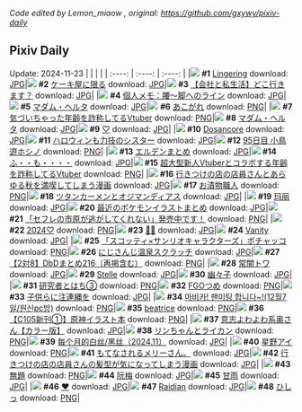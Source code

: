 *Code edited by Lemon_miaow , original: https://github.com/gxywy/pixiv-daily*
## Pixiv Daily 
Update: 2024-11-23
|      |      |      |
| :----: | :----: | :----: |
|![](https://pximg.lemonmiaow.xyz/c/240x480/img-master/img/2024/11/21/00/30/03/124485967_p0_master1200.jpg) **#1** [Lingering](https://www.pixiv.net/artworks/124485967) download: [JPG](https://pximg.lemonmiaow.xyz/img-original/img/2024/11/21/00/30/03/124485967_p0.jpg)|![](https://pximg.lemonmiaow.xyz/c/240x480/img-master/img/2024/11/22/07/30/02/124519080_p0_master1200.jpg) **#2** [ケーキ屋に限る](https://www.pixiv.net/artworks/124519080) download: [JPG](https://pximg.lemonmiaow.xyz/img-original/img/2024/11/22/07/30/02/124519080_p0.jpg)|![](https://pximg.lemonmiaow.xyz/c/240x480/img-master/img/2024/11/22/12/00/10/124522473_p0_master1200.jpg) **#3** [【会社と私生活】どこ行きます？](https://www.pixiv.net/artworks/124522473) download: [JPG](https://pximg.lemonmiaow.xyz/img-original/img/2024/11/22/12/00/10/124522473_p0.jpg)|
|![](https://pximg.lemonmiaow.xyz/c/240x480/img-master/img/2024/11/21/06/00/08/124490902_p0_master1200.jpg) **#4** [個人メモ：腰～脚へのライン](https://www.pixiv.net/artworks/124490902) download: [JPG](https://pximg.lemonmiaow.xyz/img-original/img/2024/11/21/06/00/08/124490902_p0.jpg)|![](https://pximg.lemonmiaow.xyz/c/240x480/img-master/img/2024/11/21/15/04/46/124484676_p0_master1200.jpg) **#5** [マダム・ヘルタ](https://www.pixiv.net/artworks/124484676) download: [JPG](https://pximg.lemonmiaow.xyz/img-original/img/2024/11/21/15/04/46/124484676_p0.jpg)|![](https://pximg.lemonmiaow.xyz/c/240x480/img-master/img/2024/11/21/00/00/12/124484672_p0_master1200.jpg) **#6** [あこがれ](https://www.pixiv.net/artworks/124484672) download: [PNG](https://pximg.lemonmiaow.xyz/img-original/img/2024/11/21/00/00/12/124484672_p0.png)|
|![](https://pximg.lemonmiaow.xyz/c/240x480/img-master/img/2024/11/21/20/04/37/124504364_p0_master1200.jpg) **#7** [気づいちゃった年齢を詐称してるVtuber](https://www.pixiv.net/artworks/124504364) download: [PNG](https://pximg.lemonmiaow.xyz/img-original/img/2024/11/21/20/04/37/124504364_p0.png)|![](https://pximg.lemonmiaow.xyz/c/240x480/img-master/img/2024/11/21/08/58/59/124493027_p0_master1200.jpg) **#8** [マダム・ヘルタ](https://www.pixiv.net/artworks/124493027) download: [JPG](https://pximg.lemonmiaow.xyz/img-original/img/2024/11/21/08/58/59/124493027_p0.jpg)|![](https://pximg.lemonmiaow.xyz/c/240x480/img-master/img/2024/11/21/00/00/06/124484641_p0_master1200.jpg) **#9** [♡](https://www.pixiv.net/artworks/124484641) download: [JPG](https://pximg.lemonmiaow.xyz/img-original/img/2024/11/21/00/00/06/124484641_p0.jpg)|
|![](https://pximg.lemonmiaow.xyz/c/240x480/img-master/img/2024/11/21/21/16/37/124506547_p0_master1200.jpg) **#10** [Dosancore](https://www.pixiv.net/artworks/124506547) download: [JPG](https://pximg.lemonmiaow.xyz/img-original/img/2024/11/21/21/16/37/124506547_p0.jpg)|![](https://pximg.lemonmiaow.xyz/c/240x480/img-master/img/2024/11/22/19/15/45/124530429_p0_master1200.jpg) **#11** [ハロウィンも力技のシスター](https://www.pixiv.net/artworks/124530429) download: [JPG](https://pximg.lemonmiaow.xyz/img-original/img/2024/11/22/19/15/45/124530429_p0.jpg)|![](https://pximg.lemonmiaow.xyz/c/240x480/img-master/img/2024/11/21/22/40/15/124509187_p0_master1200.jpg) **#12** [95日目 小鳥遊ホシノ](https://www.pixiv.net/artworks/124509187) download: [PNG](https://pximg.lemonmiaow.xyz/img-original/img/2024/11/21/22/40/15/124509187_p0.png)|
|![](https://pximg.lemonmiaow.xyz/c/240x480/img-master/img/2024/11/21/18/11/47/124501487_p0_master1200.jpg) **#13** [エルデンまとめ](https://www.pixiv.net/artworks/124501487) download: [JPG](https://pximg.lemonmiaow.xyz/img-original/img/2024/11/21/18/11/47/124501487_p0.jpg)|![](https://pximg.lemonmiaow.xyz/c/240x480/img-master/img/2024/11/21/01/21/04/124487252_p0_master1200.jpg) **#14** [ふ・・も・・・・](https://www.pixiv.net/artworks/124487252) download: [JPG](https://pximg.lemonmiaow.xyz/img-original/img/2024/11/21/01/21/04/124487252_p0.jpg)|![](https://pximg.lemonmiaow.xyz/c/240x480/img-master/img/2024/11/22/20/21/39/124532397_p0_master1200.jpg) **#15** [超大型新人Vtuberとコラボする年齢を詐称してるVtuber](https://www.pixiv.net/artworks/124532397) download: [PNG](https://pximg.lemonmiaow.xyz/img-original/img/2024/11/22/20/21/39/124532397_p0.png)|
|![](https://pximg.lemonmiaow.xyz/c/240x480/img-master/img/2024/11/21/01/00/13/124486770_p0_master1200.jpg) **#16** [行きつけの店の店員さんとあらゆる秋を満喫してしまう漫画](https://www.pixiv.net/artworks/124486770) download: [JPG](https://pximg.lemonmiaow.xyz/img-original/img/2024/11/21/01/00/13/124486770_p0.jpg)|![](https://pximg.lemonmiaow.xyz/c/240x480/img-master/img/2024/11/22/20/30/01/124532636_p0_master1200.jpg) **#17** [お漬物職人](https://www.pixiv.net/artworks/124532636) download: [PNG](https://pximg.lemonmiaow.xyz/img-original/img/2024/11/22/20/30/01/124532636_p0.png)|![](https://pximg.lemonmiaow.xyz/c/240x480/img-master/img/2024/11/21/17/06/50/124500015_p0_master1200.jpg) **#18** [ツタンカーメンとオジマンディアス](https://www.pixiv.net/artworks/124500015) download: [JPG](https://pximg.lemonmiaow.xyz/img-original/img/2024/11/21/17/06/50/124500015_p0.jpg)|
|![](https://pximg.lemonmiaow.xyz/c/240x480/img-master/img/2024/11/21/00/35/55/124486155_p0_master1200.jpg) **#19** [玛丽](https://www.pixiv.net/artworks/124486155) download: [JPG](https://pximg.lemonmiaow.xyz/img-original/img/2024/11/21/00/35/55/124486155_p0.jpg)|![](https://pximg.lemonmiaow.xyz/c/240x480/img-master/img/2024/11/22/02/01/24/124515279_p0_master1200.jpg) **#20** [最近のポケモンイラストまとめ](https://www.pixiv.net/artworks/124515279) download: [JPG](https://pximg.lemonmiaow.xyz/img-original/img/2024/11/22/02/01/24/124515279_p0.jpg)|![](https://pximg.lemonmiaow.xyz/c/240x480/img-master/img/2024/11/21/00/00/18/124484695_p0_master1200.jpg) **#21** [「セフレの市原が逃がしてくれない」発売中です！](https://www.pixiv.net/artworks/124484695) download: [PNG](https://pximg.lemonmiaow.xyz/img-original/img/2024/11/21/00/00/18/124484695_p0.png)|
|![](https://pximg.lemonmiaow.xyz/c/240x480/img-master/img/2024/11/22/00/03/31/124512252_p0_master1200.jpg) **#22** [2024♡](https://www.pixiv.net/artworks/124512252) download: [PNG](https://pximg.lemonmiaow.xyz/img-original/img/2024/11/22/00/03/31/124512252_p0.png)|![](https://pximg.lemonmiaow.xyz/c/240x480/img-master/img/2024/11/21/18/48/13/124502354_p0_master1200.jpg) **#23** [🔳🔲](https://www.pixiv.net/artworks/124502354) download: [JPG](https://pximg.lemonmiaow.xyz/img-original/img/2024/11/21/18/48/13/124502354_p0.jpg)|![](https://pximg.lemonmiaow.xyz/c/240x480/img-master/img/2024/11/22/00/00/04/124511819_p0_master1200.jpg) **#24** [Vanity](https://www.pixiv.net/artworks/124511819) download: [JPG](https://pximg.lemonmiaow.xyz/img-original/img/2024/11/22/00/00/04/124511819_p0.jpg)|
|![](https://pximg.lemonmiaow.xyz/c/240x480/img-master/img/2024/11/22/00/00/21/124511907_p0_master1200.jpg) **#25** [「スコッティ×サンリオキャラクターズ」ポチャッコ](https://www.pixiv.net/artworks/124511907) download: [PNG](https://pximg.lemonmiaow.xyz/img-original/img/2024/11/22/00/00/21/124511907_p0.png)|![](https://pximg.lemonmiaow.xyz/c/240x480/img-master/img/2024/11/21/00/36/03/124486165_p0_master1200.jpg) **#26** [にじさんじ温泉スクラッチ](https://www.pixiv.net/artworks/124486165) download: [JPG](https://pximg.lemonmiaow.xyz/img-original/img/2024/11/21/00/36/03/124486165_p0.jpg)|![](https://pximg.lemonmiaow.xyz/c/240x480/img-master/img/2024/11/21/02/07/37/124488205_p0_master1200.jpg) **#27** [【2対8】DbDまとめ216（再掲含む）](https://www.pixiv.net/artworks/124488205) download: [PNG](https://pximg.lemonmiaow.xyz/img-original/img/2024/11/21/02/07/37/124488205_p0.png)|
|![](https://pximg.lemonmiaow.xyz/c/240x480/img-master/img/2024/11/22/00/00/30/124511951_p0_master1200.jpg) **#28** [常闇トワ](https://www.pixiv.net/artworks/124511951) download: [JPG](https://pximg.lemonmiaow.xyz/img-original/img/2024/11/22/00/00/30/124511951_p0.jpg)|![](https://pximg.lemonmiaow.xyz/c/240x480/img-master/img/2024/11/21/08/13/41/124492509_p0_master1200.jpg) **#29** [Stelle](https://www.pixiv.net/artworks/124492509) download: [JPG](https://pximg.lemonmiaow.xyz/img-original/img/2024/11/21/08/13/41/124492509_p0.jpg)|![](https://pximg.lemonmiaow.xyz/c/240x480/img-master/img/2024/11/21/00/19/47/124485650_p0_master1200.jpg) **#30** [幽々子](https://www.pixiv.net/artworks/124485650) download: [JPG](https://pximg.lemonmiaow.xyz/img-original/img/2024/11/21/00/19/47/124485650_p0.jpg)|
|![](https://pximg.lemonmiaow.xyz/c/240x480/img-master/img/2024/11/22/12/05/35/124522628_p0_master1200.jpg) **#31** [研究者とはち③](https://www.pixiv.net/artworks/124522628) download: [PNG](https://pximg.lemonmiaow.xyz/img-original/img/2024/11/22/12/05/35/124522628_p0.png)|![](https://pximg.lemonmiaow.xyz/c/240x480/img-master/img/2024/11/22/00/02/15/124512166_p0_master1200.jpg) **#32** [FGOつめ](https://www.pixiv.net/artworks/124512166) download: [PNG](https://pximg.lemonmiaow.xyz/img-original/img/2024/11/22/00/02/15/124512166_p0.png)|![](https://pximg.lemonmiaow.xyz/c/240x480/img-master/img/2024/11/22/07/06/08/124518826_p0_master1200.jpg) **#33** [子供らに注連縄を](https://www.pixiv.net/artworks/124518826) download: [JPG](https://pximg.lemonmiaow.xyz/img-original/img/2024/11/22/07/06/08/124518826_p0.jpg)|
|![](https://pximg.lemonmiaow.xyz/c/240x480/img-master/img/2024/11/21/12/34/44/124496036_p0_master1200.jpg) **#34** [마비카! 팬미팅 합니다~!(12월7일/원신pc방)](https://www.pixiv.net/artworks/124496036) download: [PNG](https://pximg.lemonmiaow.xyz/img-original/img/2024/11/21/12/34/44/124496036_p0.png)|![](https://pximg.lemonmiaow.xyz/c/240x480/img-master/img/2024/11/21/00/40/22/124486274_p0_master1200.jpg) **#35** [beatrice](https://www.pixiv.net/artworks/124486274) download: [PNG](https://pximg.lemonmiaow.xyz/img-original/img/2024/11/21/00/40/22/124486274_p0.png)|![](https://pximg.lemonmiaow.xyz/c/240x480/img-master/img/2024/11/21/00/30/14/124485985_p0_master1200.jpg) **#36** [【C105新刊①】原神イラスト本](https://www.pixiv.net/artworks/124485985) download: [PNG](https://pximg.lemonmiaow.xyz/img-original/img/2024/11/21/00/30/14/124485985_p0.png)|
|![](https://pximg.lemonmiaow.xyz/c/240x480/img-master/img/2024/11/21/00/00/34/124484750_p0_master1200.jpg) **#37** [意志よわよわ系奥さん【カラー版】](https://www.pixiv.net/artworks/124484750) download: [JPG](https://pximg.lemonmiaow.xyz/img-original/img/2024/11/21/00/00/34/124484750_p0.jpg)|![](https://pximg.lemonmiaow.xyz/c/240x480/img-master/img/2024/11/21/09/54/53/124491175_p0_master1200.jpg) **#38** [リンちゃんとライカン](https://www.pixiv.net/artworks/124491175) download: [PNG](https://pximg.lemonmiaow.xyz/img-original/img/2024/11/21/09/54/53/124491175_p0.png)|![](https://pximg.lemonmiaow.xyz/c/240x480/img-master/img/2024/11/22/15/50/58/124525710_p0_master1200.jpg) **#39** [每个月的白丝/黑丝（2024.11）](https://www.pixiv.net/artworks/124525710) download: [JPG](https://pximg.lemonmiaow.xyz/img-original/img/2024/11/22/15/50/58/124525710_p0.jpg)|
|![](https://pximg.lemonmiaow.xyz/c/240x480/img-master/img/2024/11/22/00/00/36/124511978_p0_master1200.jpg) **#40** [星野アイ](https://www.pixiv.net/artworks/124511978) download: [PNG](https://pximg.lemonmiaow.xyz/img-original/img/2024/11/22/00/00/36/124511978_p0.png)|![](https://pximg.lemonmiaow.xyz/c/240x480/img-master/img/2024/11/22/06/53/20/124518597_p0_master1200.jpg) **#41** [もてなされるメリーさん。](https://www.pixiv.net/artworks/124518597) download: [JPG](https://pximg.lemonmiaow.xyz/img-original/img/2024/11/22/06/53/20/124518597_p0.jpg)|![](https://pximg.lemonmiaow.xyz/c/240x480/img-master/img/2024/11/22/00/13/52/124512665_p0_master1200.jpg) **#42** [行きつけの店の店員さんの髪型が気になってしまう漫画](https://www.pixiv.net/artworks/124512665) download: [JPG](https://pximg.lemonmiaow.xyz/img-original/img/2024/11/22/00/13/52/124512665_p0.jpg)|
|![](https://pximg.lemonmiaow.xyz/c/240x480/img-master/img/2024/11/21/07/54/28/124492230_p0_master1200.jpg) **#43** [無題](https://www.pixiv.net/artworks/124492230) download: [PNG](https://pximg.lemonmiaow.xyz/img-original/img/2024/11/21/07/54/28/124492230_p0.png)|![](https://pximg.lemonmiaow.xyz/c/240x480/img-master/img/2024/11/22/18/00/17/124528234_p0_master1200.jpg) **#44** [阮梅](https://www.pixiv.net/artworks/124528234) download: [JPG](https://pximg.lemonmiaow.xyz/img-original/img/2024/11/22/18/00/17/124528234_p0.jpg)|![](https://pximg.lemonmiaow.xyz/c/240x480/img-master/img/2024/11/21/00/46/21/124486415_p0_master1200.jpg) **#45** [甘雨](https://www.pixiv.net/artworks/124486415) download: [JPG](https://pximg.lemonmiaow.xyz/img-original/img/2024/11/21/00/46/21/124486415_p0.jpg)|
|![](https://pximg.lemonmiaow.xyz/c/240x480/img-master/img/2024/11/22/00/00/05/124511830_p0_master1200.jpg) **#46** [♥](https://www.pixiv.net/artworks/124511830) download: [JPG](https://pximg.lemonmiaow.xyz/img-original/img/2024/11/22/00/00/05/124511830_p0.jpg)|![](https://pximg.lemonmiaow.xyz/c/240x480/img-master/img/2024/11/21/16/43/26/124499541_p0_master1200.jpg) **#47** [Raidian](https://www.pixiv.net/artworks/124499541) download: [JPG](https://pximg.lemonmiaow.xyz/img-original/img/2024/11/21/16/43/26/124499541_p0.jpg)|![](https://pximg.lemonmiaow.xyz/c/240x480/img-master/img/2024/11/22/12/03/54/124522605_p0_master1200.jpg) **#48** [ひしっ](https://www.pixiv.net/artworks/124522605) download: [PNG](https://pximg.lemonmiaow.xyz/img-original/img/2024/11/22/12/03/54/124522605_p0.png)|
